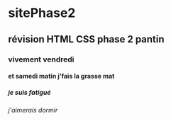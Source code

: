 # sitePhase2
## révision HTML CSS phase 2 pantin
### vivement vendredi
#### et samedi matin j'fais la grasse mat
##### je suis fatigué
###### j'aimerais dormir

